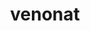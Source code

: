 ---
id: 48
title: venonat
types: [bug,poison]
image: https://raw.githubusercontent.com/PokeAPI/sprites/master/sprites/pokemon/48.png
---